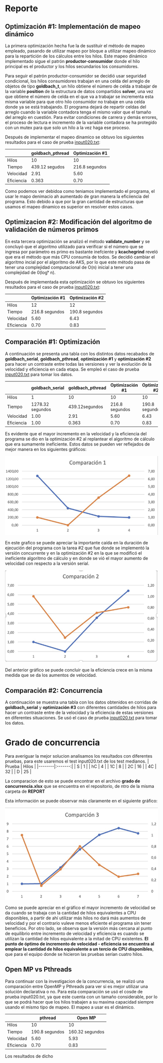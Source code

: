 # **Reporte**

## Optimización #1: Implementación de mapeo dinámico

La primera optimización hecha fue la de sustituir el método de mapeo empleado, pasando de utilizar mapeo por bloque a utilizar mapeo dinámico para la repartición de los cálculos entre los hilos. Este mapeo dinámico implementado sigue el patrón **productor-consumidor** donde el hilo principal es el productor y los hilos secundarios los consumidores.

Para seguir el patrón productor-consumidor se decidió usar seguridad condicional, los hilos consumidores trabajan en una celda del arreglo de objetos de tipo **goldbach_t**, un hilo obtiene el número de celda a trabajar de la variable **position** de la estructura de datos compartidos **solver**, una vez que obtiene el número de celda en el que va a trabajar se incrementa esta misma variable para que otro hilo consumidor no trabaje en una celda donde ya se está trabajando. El programa dejará de repartir celdas del arreglo cuando la variable contadora tenga el mismo valor que el tamaño del arreglo en cuestión. Para evitar condiciones de carrera y demás errores, el proceso de lectura e incremento de la variable contadora se ha protegido con un mutex para que solo un hilo a la vez haga ese proceso.

Después de implementar el mapeo dinamico se obtuvo los siguientes resultados para el caso de prueba [input020.txt](../test/input020.txt):

|                  | goldbach_pthread | Optimización #1  |
|------------------|------------------|------------------|
|Hilos             | 10               | 10               |
|Tiempo            | 439.12 segudos         | 216.8 segundos         |
|Velocidad         | 2.91            | 5.60             |
|Eficiencia        | 0.363             | 0.70             |

Como podemos ver debidoa como teniamos implementado el programa, el usar le mapo denimacio ah aumentado de gran manera la eficiiencia del programa. Esto debido a que por la gran cantidad de estructuras que usamos el mapeo dinamico es superior en resolver estos casos.
## Optimizacion #2: Modificación del algoritmo de validación de números primos

En esta tercera optimización se analizó el método **validate_number** y se concluyó que el algoritmo utilizado para verificar si el número que se ingresa por parámetro es primo es bastante inefciente y **kcachegrind** reveló que era el método que más CPU consumía de todos. Se decidió cambiar el algoritmo incial por el algoritmo de AKS, por lo que este método pasa de tener una complejidad computacional de O(n) inicial a tener una complejidad de 0(logᵏ n).

Después de implementada esta optimización se obtuvo los siguientes resultados para el caso de prueba [input020.txt](../test/input020.txt):

|                  | Optimización #1  | Optimización #2  |
|------------------|------------------|------------------|
|Hilos             | 12               | 12               | 
|Tiempo            | 216.8 segundos         | 190.8 segundos           |
|Velocidad         | 5.60             | 6.43           |
|Eficiencia        | 0.70             | 0.83            |


## Comparación #1: Optimización

A continuación se presenta una tabla con los distintos datos recabados de **goldbach_serial**, **goldbach_pthread**, **optimización #1** y **optimización #2** para hacer un contraste entre todas las versiones y ver la evolución de la velocidad y eficiencia en cada etapa. Se empleó el caso de prueba [input020.txt](../test/input020.txt) para tomar los datos.

|                  | goldbach_serial  | goldbach_pthread | Optimización #1  | Optimización #2  |
|------------------|------------------|------------------|------------------|------------------|
|Hilos             | 1                | 10              | 10               | 10               |
|Tiempo            | 1278.32 segundos         | 439.12segundos         | 216.8 segundos         | 190.8 segundos           |
|Velocidad         | 1.00             | 2.91             | 5.60             | 6.43           |
|Eficiencia        | 1.00             | 0.363             | 0.70             | 0.83            |

Es evidente que el mayor incremento en la velocidad y la eficiencia del programa se dio en la optimización #2 al replantear el algoritmo de cálculo que era sumamente ineficiente. Estos datos se pueden ver reflejados de mejor manera en los siguientes gráficos:

![Gráfico de Comparación #1: Optimización](https://github.com/DanielLM2002/Paralela22A-Daniel-Lizano/blob/main/tareas/goldbach_optimization/images/comparacion1.jpeg)

En este grafico se puede apreciar la importante caída en la duración de ejecución del programa con la tarea #2 que fue donde se implementó la versión concurrente y en la optimización #2 en la que se modificó el ineficiente algoritmo de cálculo y en donde se vió el mayor aumento de velocidad con respecto a la versión serial.

![Gráfico de Comparación #2: optimización](https://github.com/DanielLM2002/Paralela22A-Daniel-Lizano/blob/main/tareas/goldbach_optimization/images/comparacion2.jpeg)

Del anterior gráfico se puede concluir que la eficiencia crece en la misma medida que se da los aumentos de velocidad.

## Comparación #2: Concurrencia

A continuación se muestra una tabla con los datos obtenidos en corridas de **goldbach_serial** y **optimización #3** con diferentes cantidades de hilos para hacer un contraste entre de la velocidad y la eficiencia de estas versiones en diferentes situaciones. Se usó el caso de prueba [input020.txt](../test/input020.txt) para tomar los datos.
# Grado de concurrencia
Para averiguar la mejor solucion analisamos los resultados con diferentes pruebas, para este usaremos el test input020.txt de los test medianos.
| Prueba | Hilos |
|--------|:-------:|
| S | 1 |
| hC | 4 |
| 1C | 8 |
| 2C | 16 |
| 4C | 32 |
| D | 25 |

La comparacion de esto se puede encontrar en el archivo **grado de concurrencia.xlsx** que se encuentra en el repositorio, de ntro de la misma carpeta de  **REPORT**

Esta información se puede observar más claramente en el siguiente gráfico:

![Gráfico de Comparación #2: Concurrencia](https://github.com/DanielLM2002/Paralela22A-Daniel-Lizano/blob/main/tareas/goldbach_optimization/images/comparacion3.jpeg)

Como se puede apreciar en el gráfico el mayor incremento de velocidad se da cuando se trabaja con la cantidad de hilos equivalentes a CPU disponibles, a partir de ahí utilizar más hilos no dará más aumentos de velocidad y por el contrario vuleve menos eficiente el programa sin tener beneficios. Por otro lado, se observa que la versión más cercana al punto de equilibrio entre incremento de velocidad y eficiencia es cuando se utilizan la cantidad de hilos equivalente a la mitad de CPU existentes. **El punto de óptimo de incremento de velocidad - eficiencia se encuentra al emplear la cantidad de hilos equivalente a un tercio de CPU disponibles**, que para el equipo donde se hicieron las pruebas serían cuatro hilos.



## Open MP vs Pthreads
Para continuar con la investigacion de la concurrencia, se realizó una comparación entre OpenMP y Pthreads para ver si es mejor utilizar una solución declarativa o no.
Para esta comparación se usó el cosde de prueba input020.txt, ya que este cuenta con un tamaño considerable, por lo que se podrá hacer que los hilos trabajen a su maxima capacidad siempre usando el mismo tipo de mapeo. El mapeo a usar es el dinámico.

|                  | pthread | Open MP  |
|------------------|------------------|------------------|
|Hilos             | 10               | 10               |
|Tiempo            | 190.8 segundos         | 160.32 segundos         |
|Velocidad         | 5.60            | 5.93             |
|Eficiencia        | 0.70             | 0.83             |

Los resultados de dicho 